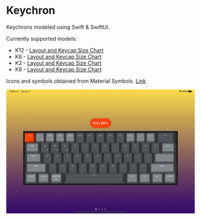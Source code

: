 # Keychron

Keychrons modeled using Swift & SwiftUI.

Currently supported models:

* K12 - [Layout and Keycap Size Chart](https://www.keychron.com/pages/keychron-k12-keyboard-keycap-layout-and-keycap-size-chart)
* K6 - [Layout and Keycap Size Chart](https://www.keychron.com/pages/keychron-k6-keyboard-keycaps-layout-and-keycap-size-hd-picture)
* K2 - [Layout and Keycap Size Chart](https://www.keychron.com/pages/keychron-k2-keyboard-keycaps-layout-and-keycap-size-hd-picture)
* K8 - [Layout and Keycap Size Chart](https://www.keychron.com/pages/keychron-k8-keyboard-keycaps-layout-and-keycap-size-hd-picture)


Icons and symbols obtained from Material Symbols. [Link](https://fonts.google.com/icons)

![Screenshot](keyboards.gif)
